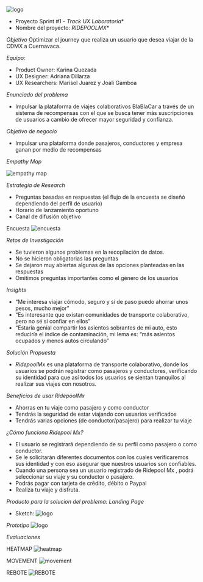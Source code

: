 
![logo](images/logo.png)


* Proyecto Sprint #1 - *Track UX Laboratoria**
* Nombre del proyecto: *RIDEPOOLMX**


*Objetivo*
Optimizar el journey que realiza un usuario que desea viajar de la CDMX a Cuernavaca.

*Equipo:*
+ Product Owner: Karina Quezada
+ UX Designer: Adriana Dillarza
+ UX Researchers: Marisol Juarez y Joali Gamboa

*Enunciado del problema*

+ Impulsar la plataforma de viajes colaborativos BlaBlaCar a través de un sistema de recompensas con el que se busca tener más suscripciones de usuarios a cambio de ofrecer mayor seguridad y confianza.

*Objetivo de negocio*

+ Impulsar una plataforma donde pasajeros, conductores y empresa ganan por medio de recompensas

*Empathy Map*

![empathy map](images/mapa.png)

*Estrategia de Research*

+ Preguntas basadas en respuestas (el flujo de la encuesta se diseñó  dependiendo del perfil de usuario)
+ Horario de lanzamiento oportuno
+ Canal de difusión objetivo

Encuesta
![encuesta](images/encuesta.png)

*Retos de Investigación*

+ Se tuvieron algunos problemas en la recopilación de datos.
+ No se hicieron obligatorias las preguntas
+ Se dejaron muy abiertas algunas de las opciones planteadas en las respuestas
+ Omitimos preguntas importantes como el género de los usuarios

*Insights*

+ “Me interesa viajar cómodo, seguro y si de paso puedo ahorrar unos pesos, mucho mejor”
+ “Es interesante que existan comunidades de transporte colaborativo, pero no sé si confiar en ellos”
+ “Estaría genial compartir los asientos sobrantes de mi auto, esto reduciría el índice de contaminación, mi lema es: “más asientos ocupados y menos autos circulando”

*Solución Propuesta*

+  *RidepoolMx* es una plataforma de transporte colaborativo, donde los usuarios se podrán registrar como pasajeros y conductores, verificando  su identidad para que así todos los usuarios se sientan tranquilos al realizar sus viajes con nosotros.

*Beneficios de usar RidepoolMx*

+ Ahorras en tu viaje como pasajero y como conductor
+ Tendrás la seguridad de estar viajando con usuarios verificados
+ Tendrás varias opciones (de conductor/pasajero) para realizar tu viaje

*¿Cómo funciona Ridepool Mx?*

+ El usuario se registrará dependiendo de su perfil como pasajero o como conductor.
+ Se le solicitarán diferentes documentos con los cuales verificaremos sus identidad y con eso asegurar que nuestros usuarios son confiables.
+ Cuando una persona sea un usuario registrado de Ridepool Mx , podrá seleccionar su viaje y su conductor o pasajero.
+ Podrás pagar con tarjeta de crédito, débito o Paypal
+ Realiza tu viaje y disfruta.

*Producto para la solucion del problema: Landing Page*
+ Sketch:
![logo](images/wireframe.jpg)

*Prototipo*
![logo](images/sketch.png)

*Evaluaciones*

HEATMAP
![heatmap](images/heatmap.jpg)

MOVEMENT
![movement](images/movement.jpg)

REBOTE
![REBOTE](images/rebote.png)

